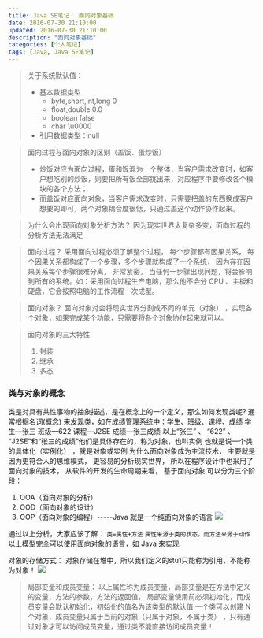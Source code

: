 ```yaml
---
title: Java SE笔记： 面向对象基础
date: 2016-07-30 21:10:00
updated: 2016-07-30 21:10:00
description: "面向对象基础"
categories: [个人笔记]
tags: [Java, Java SE笔记]
---
```


> 关于系统默认值：
> - 基本数据类型
>   - byte,short,int,long   0
>   - float,double  0.0
>   - boolean false
>   - char     \u0000
> - 引用数据类型：null

> 面向过程与面向对象的区别（盖饭、蛋炒饭）
> - 炒饭对应为面向过程，蛋和饭混为一个整体，当客户需求改变时，如客户想吃别的炒饭，则要把所有饭全部挑出来，对应程序中要修改各个模块的各个方法；
> - 而盖饭对应面向对象，当客户需求改变时，只需要把盖的东西换成客户想要的即可，两个对象耦合度很低，只通过盖这个动作协作起来。

> 为什么会出现面向对象分析方法？
> 因为现实世界太复杂多变，面向过程的分析方法无法满足

> 面向过程？
> 采用面向过程必须了解整个过程， 每个步骤都有因果关系， 每个因果关系都构成了一个步骤，多个步骤就构成了一个系统， 因为存在因果关系每个步骤很难分离， 非常紧密， 当任何一步骤出现问题，将会影响到所有的系统。如：采用面向过程生产电脑，那么他不会分 CPU 、主板和硬盘，它会按照电脑的工作流程一次成型。

> 面向对象？
> 面向对象对会将现实世界分割成不同的单元（对象） ，实现各个对象，如果完成某个功能，只需要将各个对象协作起来就可以。

> 面向对象的三大特性
> 1. 封装
> 1. 继承
> 1. 多态

### 类与对象的概念
类是对具有共性事物的抽象描述，是在概念上的一个定义，那么如何发现类呢?
通常根据名词(概念) 来发现类，如在成绩管理系统中：学生、班级、课程、成绩
学生—张三
班级—622
课程—J2SE
成绩—张三成绩
以上“张三” 、 “622” 、 “J2SE”和“张三的成绩”他们是具体存在的，称为对象，也叫实例
也就是说一个类的具体化（实例化） ，就是对象或实例
为什么面向对象成为主流技术， 主要就是因为更符合人的思维模式， 更容易的分析现实世界，
所以在程序设计中也采用了面向对象的技术， 从软件的开发的生命周期来看， 基于面向对象
可以分为三个阶段：
1.  OOA（面向对象的分析）
1.  OOD（面向对象的设计）
1.  OOP（面向对象的编程）-----Java 就是一个纯面向对象的语言
![](/images/javase_10.jpg)

通过以上分析，大家应该了解：
`类=属性+方法`
`属性来源于类的状态，而方法来源于动作`
以上模型完全可以使用面向对象的语言，如 Java 来实现

对象的存储方式：
    对象存储在堆中，所以我们定义的stu1只能称为引用，不能称为对象！
![](/images/javase_11.jpg)

>局部变量和成员变量：
>以上属性称为成员变量，局部变量是在方法中定义的变量，方法的参数，方法的返回值， 局部变量使用前必须初始化，而成员变量会默认初始化，初始化的值名为该类型的默认值
>一个类可以创建 N 个对象，成员变量只属于当前的对象（只属于对象，不属于类） ，只有通过对象才可以访问成员变量，通过类不能直接访问成员变量！